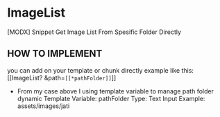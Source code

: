 # ImageList
[MODX] Snippet Get Image List From Spesific Folder Directly

## HOW TO IMPLEMENT
you can add on your template or chunk directly example like this:
[[ImageList? &path=`[[*pathFolder]]`]]

- From my case above I using template variable to manage path folder dynamic
  Template Variable: pathFolder
  Type: Text
  Input Example: assets/images/jati